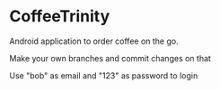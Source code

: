 # CoffeeTrinity

Android application to order coffee on the go.

Make your own branches and commit changes on that

Use "bob" as email and "123" as password to login
